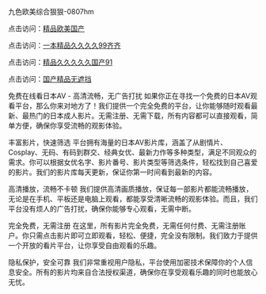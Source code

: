 九色欧美综合狠狠-0807hm

点击访问：<a href="https://heiliao2dmwwy.pages.dev">精品欧美国产</a>

点击访问：<a href="https://heiliaoe8ajia.pages.dev">一本精品久久久久99齐齐</a>

点击访问：<a href="https://heiliaoe8ajia.pages.dev">精品久久久久久国产91</a>

点击访问：<a href="https://heiliaoxqkkct.pages.dev">国产精品无遮挡</a>

免费在线看日本AV - 高清流畅，无广告打扰
如果你正在寻找一个免费的日本AV观看平台，那么你来对地方了！我们提供一个完全免费的平台，让你能够随时观看最新、最热门的日本成人影片。无需注册、无需下载，所有内容都可以直接观看，简单方便，确保你享受流畅的观影体验。

丰富影片，快速筛选
平台拥有海量的日本AV影片库，涵盖了从剧情片、Cosplay、无码、有码到群交、经典女优、最新力作等多种类型，满足不同观众的需求。你可以根据女优名字、影片番号、影片类型等筛选条件，轻松找到自己喜爱的影片。我们的影片库每天更新，保证你第一时间看到最新的内容。

高清播放，流畅不卡顿
我们提供高清画质播放，保证每一部影片都能流畅播放，无论是在手机、平板还是电脑上观看，都能享受清晰流畅的观影体验。而且，我们平台没有烦人的广告打扰，确保你能够专心观看，无需中断。

完全免费，无需注册
在这里，所有影片完全免费，无需任何付费、无需注册账户。你只需点击影片即可立即观看，轻松、便捷，完全没有限制。我们致力于提供一个开放的看片平台，让你享受自由观看的乐趣。

隐私保护，安全可靠
我们非常重视用户隐私，平台使用加密技术保障你的个人信息安全。所有的影片均来自合法授权渠道，确保你在享受观看乐趣的同时也能放心无忧。


<span style="display:none;">[Canonical link](https://github.com/yan7852/57899 ）</span>
